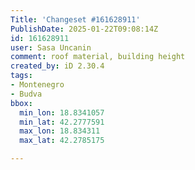 ```yaml
---
Title: 'Changeset #161628911'
PublishDate: 2025-01-22T09:08:14Z
id: 161628911
user: Sasa Uncanin
comment: roof material, building height
created_by: iD 2.30.4
tags:
- Montenegro
- Budva
bbox:
  min_lon: 18.8341057
  min_lat: 42.2777591
  max_lon: 18.834311
  max_lat: 42.2785175

---
```


